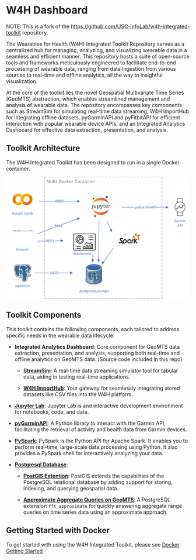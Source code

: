# W4H Dashboard 
NOTE: This is a fork of the https://github.com/USC-InfoLab/w4h-integrated-toolkit repository.

The Wearables for Health (W4H) Integrated Toolkit Repository serves as a centralized hub for managing, analyzing, and visualizing wearable data in a seamless and efficient manner. This repository hosts a suite of open-source tools and frameworks meticulously engineered to facilitate end-to-end processing of wearable data, ranging from data ingestion from various sources to real-time and offline analytics, all the way to insightful visualization. 

At the core of the toolkit lies the novel Geospatial Multivariate Time Series (GeoMTS) abstraction, which enables streamlined management and analysis of wearable data. The repository encompasses key components such as StreamSim for simulating real-time data streaming, W4H ImportHub for integrating offline datasets, pyGarminAPI and pyFitbitAPI for efficient interaction with popular wearable device APIs, and an Integrated Analytics Dashboard for effective data extraction, presentation, and analysis. 

## Toolkit Architecture

The W4H Integrated Toolkit has been designed to run in a single Docker container.

![image info](images/w4h_architecture.png)

## Toolkit Components
This toolkit contains the following components, each tailored to address specific needs in the wearable data lifecycle:

- **Integrated Analytics Dashboard**: Core component for GeoMTS data extraction, presentation, and analysis, supporting both real-time and offline analytics on GeoMTS data. (Source code included in this repo)

    - **[StreamSim](https://github.com/USC-InfoLab/StreamSim)**: A real-time data streaming simulator tool for tabular data, aiding in testing real-time applications.

    - **[W4H ImportHub](https://github.com/USC-InfoLab/W4H-ImportHub)**: Your gateway for seamlessly integrating stored datasets like CSV files into the W4H platform.

- **[Jupyter Lab](https://jupyter.org/)**: Jupyter Lab is and interactive development environment for notebooks, code, and data.

- **[pyGarminAPI](https://github.com/USC-InfoLab/pyGarminAPI)**: A Python library to interact with the Garmin API, facilitating the retrieval of activity and health data from Garmin devices.

- **[PySpark](https://spark.apache.org/docs/latest/api/python/index.html)**: PySpark is the Python API for Apache Spark. It enables you to perform real-time, large-scale data processing using Python. It also provides a PySpark shell for interactively analyzing your data. 

- **[Postgresql Database](https://www.postgresql.org/)**:

    - **[PostGIS Extention](https://postgis.net)**: PostGIS extends the capabilities of the PostgreSQL relational database by adding support for storing, indexing, and querying geospatial data.

    - **[Approximate Aggregate Queries on GeoMTS](https://github.com/USC-InfoLab/fft_approximate)**: A PostgreSQL extension `fft_approximate` for quickly answering aggregate range queries on time series data using an approximate approach.

## Getting Started with Docker

To get started with using the W4H Integrated Toolkit, please see [Docker Getting Started](/docs/docker_getting_started.md)

